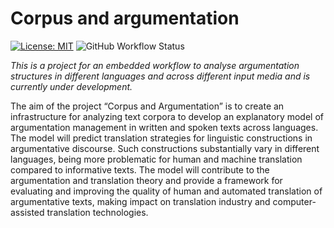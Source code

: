 # Corpus and argumentation

[![License: MIT](https://img.shields.io/badge/License-MIT-yellow.svg)](https://opensource.org/licenses/MIT)
![GitHub Workflow Status](https://github.com/ssciwr/argumentation-management/actions/workflows/ci.yml/badge.svg)

*This is a project for an embedded workflow to analyse argumentation structures in different languages and across different input media and is currently under development.*

The aim of the project “Corpus and Argumentation” is to create an infrastructure for analyzing text corpora to develop an explanatory model of argumentation management in written and spoken texts across languages. The model will predict translation strategies for linguistic constructions in argumentative discourse. Such constructions substantially vary in different languages, being more problematic for human and machine translation compared to informative texts. The model will contribute to the argumentation and translation theory and provide a framework for evaluating and improving the quality of human and automated translation of argumentative texts, making impact on translation industry and computer-assisted translation technologies.
